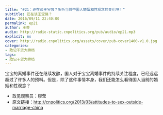 ```yaml
---
title: "#21：还在谈王宝强？听听当前中国人婚姻和性观念的变化吧！"
subtitle: 还在谈王宝强？
date: 2016/09/11 22:40:00
permalink: ep21
author: 王菁
audio: http://radio-static.cnpolitics.org/pub/audio/ep21.mp3
explicit: no
cover: http://radio.cnpolitics.org/assets/cover/pub-cover1400-v1.0.jpg
categories:
- 政记干货大排档
tags:
- 政记干货大排档
---
```


宝宝的离婚事件还在继续发酵，国人对于宝宝离婚事件的持续关注程度，已经远远超过了许多人的预料。但是，除了这件事情本身，我们还能怎么看待国人当前的婚姻和性观念？

- 政见观察员：缪莹
- 原文链接：<http://cnpolitics.org/2013/03/attitudes-to-sex-outside-marriage-china>
